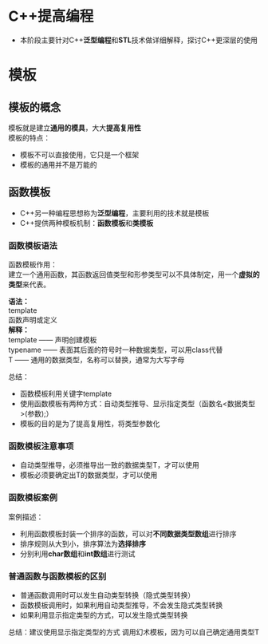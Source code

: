 # C++提高编程
 * 本阶段主要针对C++**泛型编程**和**STL**技术做详细解释，探讨C++更深层的使用  
  
# 模板
## 模板的概念
模板就是建立**通用的模具**，大大**提高复用性**  
模板的特点：  
 * 模板不可以直接使用，它只是一个框架  
 * 模板的通用并不是万能的  
  
## 函数模板
 * C++另一种编程思想称为**泛型编程**，主要利用的技术就是模板  
 * C++提供两种模板机制：**函数模板**和**类模板**  
### 函数模板语法
函数模板作用：  
建立一个通用函数，其函数返回值类型和形参类型可以不具体制定，用一个**虚拟的类型**来代表。  
  
**语法：**  
template<typename T>  
函数声明或定义  
**解释：**  
template —— 声明创建模板  
typename —— 表面其后面的符号时一种数据类型，可以用class代替  
T —— 通用的数据类型，名称可以替换，通常为大写字母  
  
总结：  
 * 函数模板利用关键字template  
 * 使用函数模板有两种方式：自动类型推导、显示指定类型（函数名<数据类型>(参数);）  
 * 模板的目的是为了提高复用性，将类型参数化  
  
### 函数模板注意事项
 * 自动类型推导，必须推导出一致的数据类型T，才可以使用  
 * 模板必须要确定出T的数据类型，才可以使用  
  
### 函数模板案例
案例描述：  
 * 利用函数模板封装一个排序的函数，可以对**不同数据类型数组**进行排序  
 * 排序规则从大到小，排序算法为**选择排序**  
 * 分别利用**char数组**和**int数组**进行测试  
  
### 普通函数与函数模板的区别
 * 普通函数调用时可以发生自动类型转换（隐式类型转换）  
 * 函数模板调用时，如果利用自动类型推导，不会发生隐式类型转换  
 * 如果利用显示指定类型的方式，可以发生隐式类型转换  
  
总结：建议使用显示指定类型的方式 调用幻术模板，因为可以自己确定通用类型T  
  
